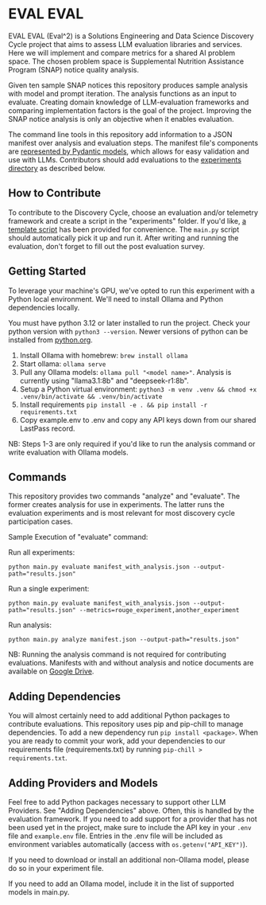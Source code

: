 # EVAL EVAL
EVAL EVAL (Eval^2) is a Solutions Engineering and Data Science Discovery Cycle project that aims to assess LLM evaluation libraries and services. Here we will implement and compare metrics for a shared AI problem space. The chosen problem space is Supplemental Nutrition Assistance Program (SNAP) notice quality analysis. 

Given ten sample SNAP notices this repository produces sample analysis with model and prompt iteration. The analysis functions as an input to evaluate. Creating domain knowledge of LLM-evaluation frameworks and comparing implementation factors is the goal of the project. Improving the SNAP notice analysis is only an objective when it enables evaluation.

The command line tools in this repository add information to a JSON manifest over analysis and evaluation steps. The manifest file's components are [represented by Pydantic models](eval_eval/schema.py), which allows for easy validation and use with LLMs. Contributors should add evaluations to the [experiments directory](experiments) as described below.

## How to Contribute
To contribute to the Discovery Cycle, choose an evaluation and/or telemetry framework and create a script in the "experiments" folder. If you'd like, [a template script](experiments/template.py) has been provided for convenience.
The `main.py` script should automatically pick it up and run it. After writing and running the evaluation, don't forget to fill out the post evaluation survey.

## Getting Started
To leverage your machine's GPU, we've opted to run this experiment with a Python local environment. We'll need to install Ollama and Python dependencies locally.

You must have python 3.12 or later installed to run the project. Check your python version with `python3 --version`. Newer versions of python can be installed from [python.org](https://python.org).

1. Install Ollama with homebrew: `brew install ollama`
2. Start ollama: `ollama serve`
3. Pull any Ollama models: `ollama pull "<model name>"`. Analysis is currently using "llama3.1:8b" and "deepseek-r1:8b".
4. Setup a Python virtual environment: `python3 -m venv .venv && chmod +x .venv/bin/activate && .venv/bin/activate`
5. Install requirements `pip install -e . && pip install -r requirements.txt`
6. Copy example.env to .env and copy any API keys down from our shared LastPass record.

NB: Steps 1-3 are only required if you'd like to run the analysis command or write evaluation with Ollama models.

## Commands
This repository provides two commands "analyze" and "evaluate". The former creates analysis for use in experiments. The latter runs the evaluation experiments and is most relevant for most discovery cycle participation cases.

Sample Execution of "evaluate" command:

Run all experiments:

```shell
python main.py evaluate manifest_with_analysis.json --output-path="results.json"
```

Run a single experiment:
```shell
python main.py evaluate manifest_with_analysis.json --output-path="results.json" --metrics=rouge_experiment,another_experiment
```

Run analysis:
```shell
python main.py analyze manifest.json --output-path="results.json"
```
NB: Running the analysis command is not required for contributing evaluations. Manifests with and without analysis and notice documents are available on [Google Drive](https://drive.google.com/drive/folders/1Ejh-i1ZrF96tY2HBcuOXHsXussracltp?usp=drive_link).

## Adding Dependencies
You will almost certainly need to add additional Python packages to contribute evaluations. This repository uses pip and pip-chill to manage dependencies. To add a new dependency run `pip install <package>`. When you are ready to commit your work, add your dependencies to our requirements file (requirements.txt) by running `pip-chill > requirements.txt`.

## Adding Providers and Models
Feel free to add Python packages necessary to support other LLM Providers. See "Adding Dependencies" above. Often, this is handled by the evaluation framework. If you need to add support for a provider that has not been used yet in the project, make sure to include the API key in your `.env` file and `example.env` file. Entries in the .env file will be included as environment variables automatically (access with `os.getenv("API_KEY")`).

If you need to download or install an additional non-Ollama model, please do so in your experiment file.

If you need to add an Ollama model, include it in the list of supported models in main.py.
